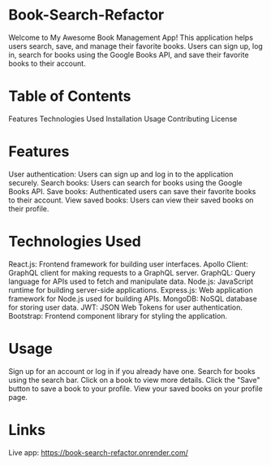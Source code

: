 # Book-Search-Refactor
Welcome to My Awesome Book Management App! This application helps users search, save, and manage their favorite books. Users can sign up, log in, search for books using the Google Books API, and save their favorite books to their account.

# Table of Contents
Features
Technologies Used
Installation
Usage
Contributing
License


# Features
User authentication: Users can sign up and log in to the application securely.
Search books: Users can search for books using the Google Books API.
Save books: Authenticated users can save their favorite books to their account.
View saved books: Users can view their saved books on their profile.


# Technologies Used
React.js: Frontend framework for building user interfaces.
Apollo Client: GraphQL client for making requests to a GraphQL server.
GraphQL: Query language for APIs used to fetch and manipulate data.
Node.js: JavaScript runtime for building server-side applications.
Express.js: Web application framework for Node.js used for building APIs.
MongoDB: NoSQL database for storing user data.
JWT: JSON Web Tokens for user authentication.
Bootstrap: Frontend component library for styling the application.


# Usage
Sign up for an account or log in if you already have one.
Search for books using the search bar.
Click on a book to view more details.
Click the "Save" button to save a book to your profile.
View your saved books on your profile page.


# Links
Live app: https://book-search-refactor.onrender.com/
